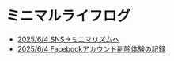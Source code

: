 # ミニマルライフログ

- [2025/6/4 SNS→ミニマリズムへ](minimal/digital-detox/sns-to-minimalism.md)
- [2025/6/4 Facebookアカウント削除体験の記録](minimal/digital-detox/facebook-delete.md)
